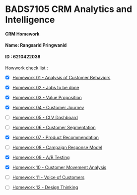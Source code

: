 # BADS7105 CRM Analytics and Intelligence 
#### CRM Homework ####
#### Name: Rangsarid Pringwanid  
#### ID : 6210422038

Howwork check list :

- [x] [Homework 01 - Analysis of Customer Behaviors](Homework%2001)
- [x] [Homework 02 - Jobs to be done](Homework%2002)
- [x] [Homework 03 - Value Proposition](Homework%2003)
- [x] [Homework 04 - Customer Journey](Homework%2004)
- [ ] [Homework 05 - CLV Dashboard](Homework%2005)
- [ ] [Homework 06 - Customer Segmentation](Homework%2006)
- [x] [Homework 07 - Product Recommendation](Homework%2007)
- [ ] [Homework 08 - Campaign Response Model](Homework%2008)
- [x] [Homework 09 - A/B Testing](Homework%2009)
- [x] [Homework 10 - Customer Movement Analysis](Homework%2010)
- [ ] [Homework 11 - Voice of Customers](Homework%2011)
- [ ] [Homework 12 - Design Thinking](Homework%2012)



